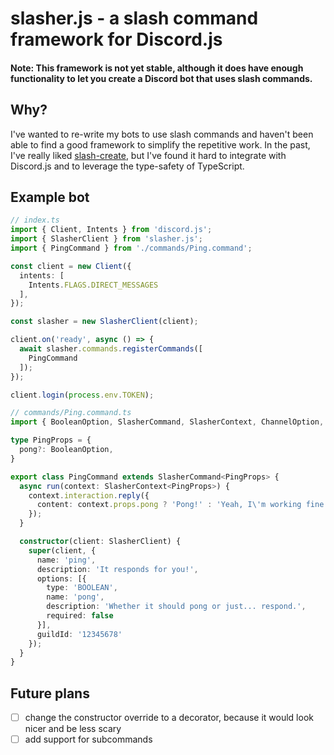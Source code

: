 # slasher.js - a slash command framework for Discord.js
#### Note: This framework is not yet stable, although it does have enough functionality to let you create a Discord bot that uses slash commands.

## Why?
I've wanted to re-write my bots to use slash commands and haven't been able to find a good framework to simplify the repetitive work. In the past, I've really liked [slash-create](https://github.com/Snazzah/slash-create), but I've found it hard to integrate with Discord.js and to leverage the type-safety of TypeScript.

## Example bot
```ts
// index.ts
import { Client, Intents } from 'discord.js';
import { SlasherClient } from 'slasher.js';
import { PingCommand } from './commands/Ping.command';

const client = new Client({
  intents: [
    Intents.FLAGS.DIRECT_MESSAGES
  ],
});

const slasher = new SlasherClient(client);

client.on('ready', async () => {
  await slasher.commands.registerCommands([
    PingCommand
  ]);
});

client.login(process.env.TOKEN);
```

```ts
// commands/Ping.command.ts
import { BooleanOption, SlasherCommand, SlasherContext, ChannelOption, SlasherClient } from 'slasher.js';

type PingProps = {
  pong?: BooleanOption,
}

export class PingCommand extends SlasherCommand<PingProps> {
  async run(context: SlasherContext<PingProps>) {
    context.interaction.reply({
      content: context.props.pong ? 'Pong!' : 'Yeah, I\'m working fine.'
    });
  }

  constructor(client: SlasherClient) {
    super(client, {
      name: 'ping',
      description: 'It responds for you!',
      options: [{
        type: 'BOOLEAN',
        name: 'pong',
        description: 'Whether it should pong or just... respond.',
        required: false
      }],
      guildId: '12345678'
    });
  }
}
```

## Future plans
- [ ] change the constructor override to a decorator, because it would look nicer and be less scary
- [ ] add support for subcommands